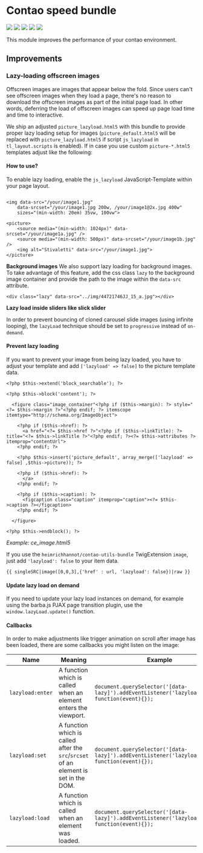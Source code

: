 # Contao speed bundle

![](https://img.shields.io/packagist/v/heimrichhannot/contao-speed-bundle.svg)
![](https://img.shields.io/packagist/l/heimrichhannot/contao-speed-bundle.svg)
![](https://img.shields.io/packagist/dt/heimrichhannot/contao-speed-bundle.svg)
[![](https://img.shields.io/travis/heimrichhannot/contao-speed-bundle/master.svg)](https://travis-ci.org/heimrichhannot/contao-speed-bundle/)
[![](https://img.shields.io/coveralls/heimrichhannot/contao-speed-bundle/master.svg)](https://coveralls.io/github/heimrichhannot/contao-speed-bundle)


This module improves the performance of your contao environment. 

## Improvements

### Lazy-loading offscreen images

Offscreen images are images that appear below the fold. Since users can't see offscreen images when they load a page, there's no reason to download the offscreen images as part of the initial page load. In other words, deferring the load of offscreen images can speed up page load time and time to interactive.

We ship an adjusted `picture_lazyload.html5` with this bundle to provide proper lazy loading setup for images (`picture_default.html5` will be replaced with `picture_lazyload.html5` if script `js_lazyload` in `tl_layout.scripts` is enabled). If in case you use custom `picture-*.html5` templates adjust like the following:

#### How to use?

To enable lazy loading, enable the `js_lazyload` JavaScript-Template within your page layout.

**<img>**
```
<img data-src="/your/image1.jpg"
    data-srcset="/your/image1.jpg 200w, /your/image1@2x.jpg 400w"
    sizes="(min-width: 20em) 35vw, 100vw">
``` 

**<pictures>**

```
<picture>
    <source media="(min-width: 1024px)" data-srcset="/your/image1a.jpg" />
    <source media="(min-width: 500px)" data-srcset="/your/image1b.jpg" />
    <img alt="Stivaletti" data-src="/your/image1.jpg">
</picture>
```

**Background images**
We also support lazy loading for background images. To take advantage of this feature, add the css class `lazy` to the background image container and provide the path to the image within the `data-src`  attribute.

```
<div class="lazy" data-src="../img/44721746JJ_15_a.jpg"></div>
```
**Lazy load inside sliders like slick slider**

In order to prevent bouncing of cloned carousel slide images (using infinite looping), the `lazyLoad` technique should be set to `progressive` instead of `on-demand`.

 
#### Prevent lazy loading 

If you want to prevent your image from being lazy loaded, you have to adjust your template and add `['lazyload' => false]` to the picture template data.

```
<?php $this->extend('block_searchable'); ?>

<?php $this->block('content'); ?>

  <figure class="image_container"<?php if ($this->margin): ?> style="<?= $this->margin ?>"<?php endif; ?> itemscope itemtype="http://schema.org/ImageObject">

    <?php if ($this->href): ?>
      <a href="<?= $this->href ?>"<?php if ($this->linkTitle): ?> title="<?= $this->linkTitle ?>"<?php endif; ?><?= $this->attributes ?> itemprop="contentUrl">
    <?php endif; ?>

    <?php $this->insert('picture_default', array_merge(['lazyload' => false] ,$this->picture)); ?>

    <?php if ($this->href): ?>
      </a>
    <?php endif; ?>

    <?php if ($this->caption): ?>
      <figcaption class="caption" itemprop="caption"><?= $this->caption ?></figcaption>
    <?php endif; ?>

  </figure>

<?php $this->endblock(); ?>
```
*Example: ce_image.html5*

If you use the `heimrichhannot/contao-utils-bundle` TwigExtension `image`, just add `'lazyload': false` to your item data.

```
{{ singleSRC|image([0,0,3],{'href' : url, 'lazyload': false})|raw }}
```

#### Update lazy load on demand

If you need to update your lazy load instances on demand, for example using the barba.js PJAX page transition plugin, use the `window.lazyLoad.update()` function.

#### Callbacks

In order to make adjustments like trigger animation on scroll after image has been loaded, there are some callbacks you might listen on the image:


| Name                | Meaning                                                                                                                                                                                                                                                                                                                                                                                                                                                                                                                                                 | Example                            |
| ------------------- | ------------------------------------------------------------------------------------------------------------------------------------------------------------------------------------------------------------------------------------------------------------------------------------------------------------------------------------------------------------------------------------------------------------------------------------------------------------------------------------------------------------------------------------------------------- | ---------------------------------------- |
| `lazyload:enter`    | A function which is called when an element enters the viewport.                                                                                                                                                                                                                                                                                                                                                                                                                                                                                         | `document.querySelector('[data-lazy]').addEventListener('lazyload:enter', function(event){});`     |
| `lazyload:set`      | A function which is called after the `src`/`srcset` of an element is set in the DOM.                                                                                                                                                                                                                                                                                                                                                                                                                                                                    | `document.querySelector('[data-lazy]').addEventListener('lazyload:set', function(event){});`         |
| `lazyload:load`     | A function which is called when an element was loaded.                                                                                                                                                                                                                                                                                                                                                                                                                                                                                                  | `document.querySelector('[data-lazy]').addEventListener('lazyload:load', function(event){});`      |
